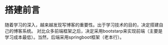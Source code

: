 # 搭建前言
随着学习的深入，越来越发现写博客的重要性。出于学习技术的目的，决定搭建自己的博客系统。
对比众多前端框架之后，决定采用bootstarp来实现前端（主要是学习成本最低）。当然，后端采用springboot框架（老本行）。